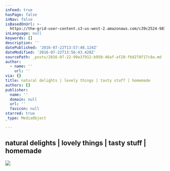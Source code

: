 ```yaml
---
inFeed: true
hasPage: false
inNav: false
isBasedOnUrl: >-
  https://the-grid-user-content.s3-us-west-2.amazonaws.com/c39c2524-9875-4e28-88a4-22aac3e5d0a0.jpg
inLanguage: null
keywords: []
description: ''
datePublished: '2016-07-22T13:57:48.124Z'
dateModified: '2016-07-22T13:56:43.428Z'
sourcePath: _posts/2016-07-22-99a37912-b950-46af-af20-f6d278f17c8a.md
author:
  - name: ''
    url: ''
via: {}
title: natural delights | lovely things | tasty stuff | homemade
authors: []
publisher:
  name: ''
  domain: null
  url: ''
  favicon: null
starred: true
_type: MediaObject

---
```

## natural delights | lovely things | tasty stuff | homemade
![](https://the-grid-user-content.s3-us-west-2.amazonaws.com/c39c2524-9875-4e28-88a4-22aac3e5d0a0.jpg)